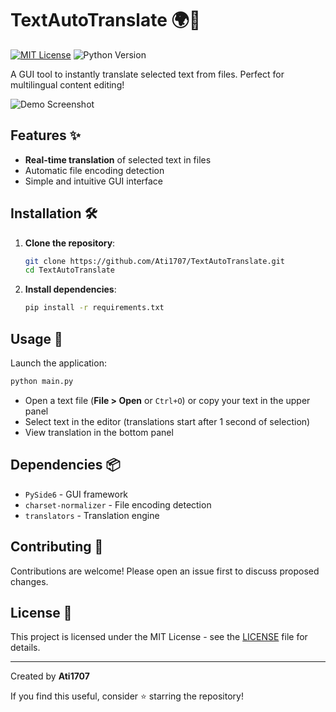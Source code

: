 # TextAutoTranslate 🌍📝

[![MIT License](https://img.shields.io/badge/License-MIT-green.svg)](LICENSE)
![Python Version](https://img.shields.io/badge/python-3.10-%233572A5?logo=python&logoColor=white)

A GUI tool to instantly translate selected text from files. Perfect for multilingual content editing!

![Demo Screenshot](https://github.com/user-attachments/assets/4c3841af-bb24-436b-80ba-f7688dc8937d)

## Features ✨
- **Real-time translation** of selected text in files
- Automatic file encoding detection
- Simple and intuitive GUI interface

## Installation 🛠️

1. **Clone the repository**:
   ```bash
   git clone https://github.com/Ati1707/TextAutoTranslate.git
   cd TextAutoTranslate
   ```

2. **Install dependencies**:
   ```bash
   pip install -r requirements.txt
   ```

## Usage 🚀

Launch the application:
   ```bash
   python main.py
   ```

- Open a text file (**File > Open** or `Ctrl+O`) or copy your text in the upper panel
- Select text in the editor (translations start after 1 second of selection)
- View translation in the bottom panel

## Dependencies 📦
- `PySide6` - GUI framework
- `charset-normalizer` - File encoding detection
- `translators` - Translation engine

## Contributing 🤝
Contributions are welcome! Please open an issue first to discuss proposed changes.

## License 📄
This project is licensed under the MIT License - see the [LICENSE](LICENSE) file for details.

---
Created by **Ati1707**

If you find this useful, consider ⭐ starring the repository!
